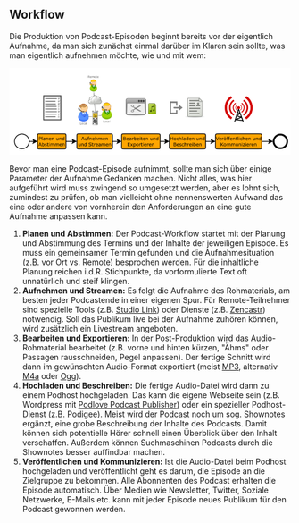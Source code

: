 
## Workflow

Die Produktion von Podcast-Episoden beginnt bereits vor der eigentlich Aufnahme, da man sich zunächst einmal darüber im Klaren sein sollte, was man eigentlich aufnehmen möchte, wie und mit wem:

![Typischer Podasting-Workflow](images/Podcasting-Workflow-900px.png)

Bevor man eine Podcast-Episode aufnimmt, sollte man sich über einige Parameter der Aufnahme Gedanken machen. Nicht alles, was hier aufgeführt wird muss zwingend so umgesetzt werden, aber es lohnt sich, zumindest zu prüfen, ob man vielleicht ohne nennenswerten Aufwand das eine oder andere von vornherein den Anforderungen an eine gute Aufnahme anpassen kann.

1. **Planen und Abstimmen:** Der Podcast-Workflow startet mit der Planung und Abstimmung des Termins und der Inhalte der jeweiligen Episode. Es muss ein gemeinsamer Termin gefunden und die Aufnahmesituation (z.B. vor Ort vs. Remote) besprochen werden. Für die inhaltliche Planung reichen i.d.R. Stichpunkte, da vorformulierte Text oft unnatürlich und steif klingen.
2. **Aufnehmen und Streamen:** Es folgt die Aufnahme des Rohmaterials, am besten jeder Podcastende in einer eigenen Spur. Für Remote-Teilnehmer sind spezielle Tools (z.B. [Studio Link](https://studio-link.de)) oder Dienste (z.B. [Zencastr](https://zencastr.com)) notwendig. Soll das Publikum live bei der Aufnahme zuhören können, wird zusätzlich ein Livestream angeboten.
3. **Bearbeiten und Exportieren:** In der Post-Produktion wird das Audio-Rohmaterial bearbeitet (z.B. vorne und hinten kürzen, "Ähms" oder Passagen rausschneiden, Pegel anpassen). Der fertige Schnitt wird dann im gewünschten Audio-Format exportiert (meist [MP3](https://de.wikipedia.org/wiki/MP3), alternativ [M4a](https://de.wikipedia.org/wiki/MP4) oder [Ogg](https://de.wikipedia.org/wiki/Ogg)).
4. **Hochladen und Beschreiben:** Die fertige Audio-Datei wird dann zu einem Podhost hochgeladen. Das kann die eigene Webseite sein (z.B. Wordpress mit [Podlove Podcast Publisher](https://podlove.org/podlove-podcast-publisher)) oder ein spezieller Podhost-Dienst (z.B. [Podigee](https://www.podigee.com)). Meist wird der Podcast noch um sog. Shownotes ergänzt, eine grobe Beschreibung der Inhalte des Podcasts. Damit können sich potentielle Hörer schnell einen Überblick über den Inhalt verschaffen. Außerdem können Suchmaschinen Podcasts durch die Shownotes besser auffindbar machen.
5. **Veröffentlichen und Kommunizieren:** Ist die Audio-Datei beim Podhost hochgeladen und veröffentlicht geht es darum, die Episode an die Zielgruppe zu bekommen. Alle Abonnenten des Podcast erhalten die Episode automatisch. Über Medien wie Newsletter, Twitter, Soziale Netzwerke, E-Mails etc. kann mit jeder Episode neues Publikum für den Podcast gewonnen werden.